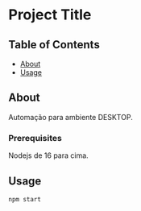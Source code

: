 # Project Title

## Table of Contents

- [About](#about)
- [Usage](#usage)


## About <a name = "about"></a>

Automação para ambiente DESKTOP.


### Prerequisites

Nodejs de 16 para cima.


## Usage <a name = "usage"></a>

```
npm start

```
